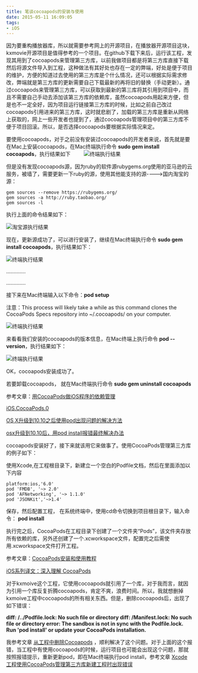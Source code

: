 ```yaml
---
title: 笔谈cocoapods的安装与使用
date: 2015-05-11 16:09:05
tags: 
- iOS
---
```


因为要重构播放器库，所以就需要参考网上的开源项目，在播放器开源项目这块，kxmovie开源项目是值得参考的一个项目。在github下载下来后，运行该工程，发现其用到了cocoapods来管理第三方库，以前我做项目都是将第三方库直接下载然后将源文件导入到工程，这种做法有其好处也存在一定的弊端，好处是便于项目的维护，方便的知道过去使用的第三方库是个什么情况，还可以根据实际需求修改，弊端就是第三方库的更新需要自己下载最新的再将旧的替换（手动更新）。通过cocoapods来管理第三方库，可以获取到最新的第三库将其引用到项目中，而且不需要自己手动去添加该第三方库的依赖库，虽然cocoapods用起来方便，但是也不一定全好，因为项目运行链接第三方库的时候，比如之前自己改过cocoapods引用进来的第三方库，这时就悲剧了，加载的第三方库是重新从网络上获取的，网上一些开发者也提到了，通过cocoapods管理项目中的第三方库不便于项目回滚。所以，是否选择cocoapods要根据实际情况来定。

<!-- more -->

要使用cocoapods，对于之前没有安装过cocoapods的开发者来说，首先就是要在Mac上安装cocoapods，在Mac终端执行命令 **sudo gem install cocoapods**，执行结果如下
　　
![终端执行结果](http://images.cnitblog.com/blog2015/499497/201505/111557198605907.png)

但是没有发现cocoapods源，因为ruby的软件源rubygems.org使用的亚马逊的云服务，被墙了，需要更新一下ruby的源，使用其他能支持的源---->国内淘宝的源：

```
gem sources --remove https://rubygems.org/
gem sources -a http://ruby.taobao.org/
gem sources -l
```

执行上面的命令结果如下：

![淘宝源执行结果](http://images.cnitblog.com/blog2015/499497/201505/111601220012200.png)

现在，更新源成功了，可以进行安装了，继续在Mac终端执行命令 **sudo gem install cocoapods**，执行结果如下：

![终端执行结果](http://images.cnitblog.com/blog2015/499497/201505/111605066427802.png)

.............

.............

接下来在Mac终端输入以下命令：**pod setup**　　

注意：This process will likely take a while as this command clones the CocoaPods Specs repository into ~/.cocoapods/ on your computer.

![终端执行结果](http://images.cnitblog.com/blog2015/499497/201505/111655319395424.png)

来看看我们安装的cocoapods的版本信息，在Mac终端上执行命令 **pod --version**，执行结果如下：
 
![终端执行结果](http://images.cnitblog.com/blog2015/499497/201505/111608117677679.png)

OK，cocoapods安装成功了。

若要卸载cocoapods， 就在Mac终端执行命令 **sudo gem uninstall cocoapods**

参考文章：[用CocoaPods做iOS程序的依赖管理](http://www.devtang.com/blog/2014/05/25/use-cocoapod-to-manage-ios-lib-dependency/)

[iOS.CocoaPods.0](http://www.cnblogs.com/cwgk/p/3370949.html)

[OS X升级到10.10之后使用pod出现问题的解决方法](http://blog.csdn.net/dqjyong/article/details/37958067)

[osx升级到10.10后，用pod install报错最终解决办法](http://blog.csdn.net/feixiang_song/article/details/40392629?utm_source=tuicool)

cocoapods安装好了，接下来就该用它来做事了。使用CocoaPods管理第三方库的例子如下：

使用Xcode,在工程根目录下，新建立一个空白的Podfile文档，然后在里面添加以下内容

```
platform:ios,'6.0'
pod 'FMDB', '~> 2.0'
pod 'AFNetworking', '~> 1.1.0'
pod 'JSONKit','~>1.4'
```

保存，然后配置工程， 在系统终端中，使用cd命令切换到项目根目录下，输入命令： **pod install**

执行完之后，CocoaPods在工程目录下创建了一个文件夹“Pods”，该文件夹存放所有依赖的库，另外还创建了一个.xcworkspace文件，配置完之后需使用.xcworkspace文件打开工程。

参考文章：[CocoaPods安装和使用教程](http://www.cnblogs.com/crazypebble/p/3597419.html)

[iOS系列译文：深入理解 CocoaPods](http://jishu.zol.com.cn/207731.html)

对于kxmoive这个工程，它使用cocoapods就引用了一个库，对于我而言，就因为引用一个库反复折腾cocoapods，肯定不爽，浪费时间。所以，我就想删掉kxmoive工程中cocoapods的所有相关东西。但是，删除cocoapods后，出现了如下错误：

**diff: /../Podfile.lock: No such file or directory diff: /Manifest.lock: No such file or directory error: The sandbox is not in sync with the Podfile.lock. Run 'pod install' or update your CocoaPods installation.**

我参考文章 [从工程中删除Cocoapods](http://blog.csdn.net/freedom2028/article/details/10244819) ，顺利解决了这个问题。对于上面的这个报错，当工程中有使用cocoapods的时候，运行项目也可能会出现这个问题，那就按照报错提示，重新更新pod，即在Mac终端执行pod install，参考文章 [Xcode工程使用CocoaPods管理第三方库新建工程时出现错误](http://www.cnblogs.com/ios-wmm/p/3360958.html)
